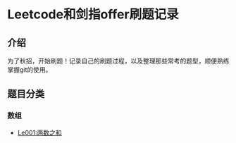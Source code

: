 # Leetcode和剑指offer刷题记录

## 介绍
​		为了秋招，开始刷题！记录自己的刷题过程，以及整理那些常考的题型，顺便熟练掌握git的使用。

## 题目分类

### 数组

- [Le001:两数之和](/src/array/TwoSum.java)